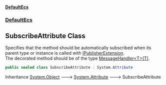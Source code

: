#### [DefaultEcs](./index.md 'index')
### [DefaultEcs](./DefaultEcs.md 'DefaultEcs')
## SubscribeAttribute Class
Specifies that the method should be automatically subscribed when its parent type or instance is called with [IPublisherExtension](./DefaultEcs-IPublisherExtension.md 'DefaultEcs.IPublisherExtension').  
The decorated method should be of the type [MessageHandler&lt;T&gt;(T)](./DefaultEcs-MessageHandler-T-(T).md 'DefaultEcs.MessageHandler&lt;T&gt;(T)').  
```csharp
public sealed class SubscribeAttribute : System.Attribute
```
Inheritance [System.Object](https://docs.microsoft.com/en-us/dotnet/api/System.Object 'System.Object') &#129106; [System.Attribute](https://docs.microsoft.com/en-us/dotnet/api/System.Attribute 'System.Attribute') &#129106; SubscribeAttribute  
